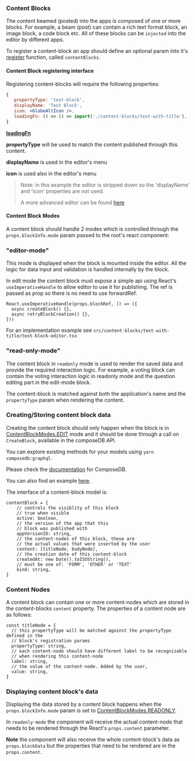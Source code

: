 ### Content Blocks
The content beamed (posted) into the apps is composed of one or more blocks.
For example, a beam (post) can contain a rich text format block, an image block, 
a code block etc.
All of these blocks can be `injected` into the editor by different apps.

To register a content-block an app should define an optional param into 
it's [register](../apps/example-app/src/index.tsx) function, called `contentBlocks`.

#### Content Block registering interface

Registering content-blocks will require the following properties:

```jsx
{
   propertyType: 'text-block',
   displayName: 'Text Block',
   icon: <GlobeAltIcon />,
   loadingFn: () => () => import('./content-blocks/text-with-title'),
}
```

**[loadingFn](./loading-fn.md)**

**propertyType** will be used to match the content published through this content.

**displayName** is used in the editor's menu

**icon** is used also in the editor's menu

> Note: in this example the editor is stripped down so the 'displayName' and 'icon' 
> properties are not used.
> 
> A more advanced editor can be found [here](https://github.com/AKASHAorg/akasha-core/blob/next/ui/apps/akasha/src/extensions/beam-editor/beam-editor.tsx)
> 

#### Content Block Modes
A content block should handle 2 modes which is controlled through 
the `props.blockInfo.mode` param passed to the root's react component:

### **"editor-mode"**
This mode is displayed when the block is mounted inside the editor.
All the logic for data input and validation is handled internally by the block.

In edit mode the content block must expose a simple api using React's 
`useImperativeHandle` to allow editor to use it for publishing. The ref is passed 
as prop so there is no need to use forwardRef.

```
React.useImperativeHandle(props.blockRef, () => ({
  async createBlock() {},
  async retryBlockCreation() {},
}))
```

For an implementation example see 
`src/content-blocks/text-with-title/text-block-editor.tsx`

### **"read-only-mode"**
The content block in `readonly` mode is used to render the saved data and provide 
the required interaction logic. For example, a voting block can contain the voting 
interaction logic in readonly mode and the question editing part in the 
edit-mode block.

The content-block is matched against both the application's name and the 
`propertyType` param when rendering the content.

### Creating/Storing content block data
Creating the content block should only happen when the block is 
in [ContentBlockModes.EDIT](../libs/typings/src/ui/editor-blocks.ts) mode and it should 
be done through a call on `CreateBlock`, available in the composeDB API.

You can explore existing methods for your models using `yarn composedb:graphql`.

Please check the [documentation](https://developers.ceramic.network/docs/composedb/getting-started) for ComposeDB.

You can also find an example [here](../apps/example-app/src/content-blocks/text-with-title/text-block-editor.tsx).

The interface of a content-block model is:

```
contentBlock = {
    // controls the visiblity of this block
    // true when visible
    active: boolean, 
    // the version of the app that this 
    // block was published with
    appVersionID: string,
    // the content-nodes of this block, these are 
    // the actual values that were inserted by the user 
    content: [titleNode, bodyNode],
    // the creation date of this content-block
    createdAt: new Date().toISOString(),
    // must be one of: 'FORM', 'OTHER' or 'TEXT'
    kind: string,
}
```

### Content Nodes
A content block can contain one or more content-nodes which are stored in the content-blocks `content` property.
The properties of a content node are as follows:
```
const titleNode = {
  // this propertyType will be matched against the propertyType defined in the
  // block's registration params
  propertyType: string,
  // each content-node should have different label to be recognizable
  // when rendering this content-node
  label: string,
  // the value of the content-node. Added by the user,
  value: string,
}
```

### Displaying content block's data

Displaying the data stored by a content block happens when the `props.blockInfo.mode` 
param is set to [ContentBlockModes.READONLY](../libs/typings/src/ui/editor-blocks.ts).

In `readonly-mode` the component will receive the actual content-node that 
needs to be rendered through the React's `props.content` parameter.

**Note** the component will also receive the whole content-block's data as `props.blockData` 
but the properties that need to be rendered are in the `props.content`.
